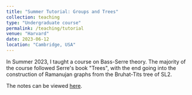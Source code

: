 ```yaml
---
title: "Summer Tutorial: Groups and Trees"
collection: teaching
type: "Undergraduate course"
permalink: /teaching/tutorial
venue: "Harvard"
date: 2023-06-12
location: "Cambridge, USA"
---
```


In Summer 2023, I taught a course on Bass-Serre theory. The majority of the course followed Serre's book "Trees", with the end going into the construction of Ramanujan graphs from the Bruhat-Tits tree of SL2.

The notes can be viewed [here](https://dpentland.github.io/files/Summer_Tutorial_Final.pdf).
